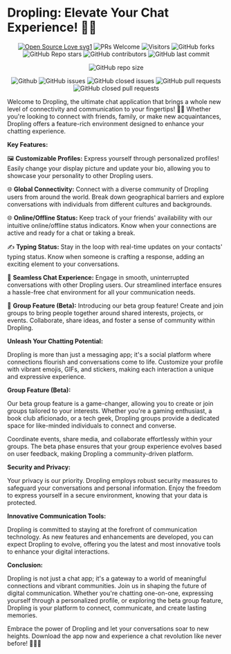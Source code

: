 # Dropling: Elevate Your Chat Experience! 🚀🌐

<div align="center">
 <p>

[![Open Source Love svg1](https://badges.frapsoft.com/os/v1/open-source.svg?v=103)](https://github.com/ellerbrock/open-source-badges/)
![PRs Welcome](https://img.shields.io/badge/PRs-welcome-brightgreen.svg?style=flat)
![Visitors](https://api.visitorbadge.io/api/visitors?path=sayandippaul%2Fdropling-chatapp%20&countColor=%23263759&style=flat)
![GitHub forks](https://img.shields.io/github/forks/sayandippaul/dropling-chatapp)
![GitHub Repo stars](https://img.shields.io/github/stars/sayandippaul/dropling-chatapp)
![GitHub contributors](https://img.shields.io/github/contributors/sayandippaul/dropling-chatapp)
![GitHub last commit](https://img.shields.io/github/last-commit/sayandippaul/dropling-chatapp)

![GitHub repo size](https://img.shields.io/github/repo-size/sayandippaul/dropling-chatapp)

![Github](https://img.shields.io/github/license/sayandippaul/dropling-chatapp)
![GitHub issues](https://img.shields.io/github/issues/sayandippaul/dropling-chatapp)
![GitHub closed issues](https://img.shields.io/github/issues-closed-raw/sayandippaul/dropling-chatapp)
![GitHub pull requests](https://img.shields.io/github/issues-pr/sayandippaul/dropling-chatapp)
![GitHub closed pull requests](https://img.shields.io/github/issues-pr-closed/sayandippaul/dropling-chatapp)

 </p>
 </div>

Welcome to Dropling, the ultimate chat application that brings a whole new level of connectivity and communication to your fingertips! 📱💬 Whether you're looking to connect with friends, family, or make new acquaintances, Dropling offers a feature-rich environment designed to enhance your chatting experience.

**Key Features:**

🖼️ **Customizable Profiles:**
Express yourself through personalized profiles! Easily change your display picture and update your bio, allowing you to showcase your personality to other Dropling users.

🌐 **Global Connectivity:**
Connect with a diverse community of Dropling users from around the world. Break down geographical barriers and explore conversations with individuals from different cultures and backgrounds.

🌐 **Online/Offline Status:**
Keep track of your friends' availability with our intuitive online/offline status indicators. Know when your connections are active and ready for a chat or taking a break.

✍️ **Typing Status:**
Stay in the loop with real-time updates on your contacts' typing status. Know when someone is crafting a response, adding an exciting element to your conversations.

💬 **Seamless Chat Experience:**
Engage in smooth, uninterrupted conversations with other Dropling users. Our streamlined interface ensures a hassle-free chat environment for all your communication needs.

👥 **Group Feature (Beta):**
Introducing our beta group feature! Create and join groups to bring people together around shared interests, projects, or events. Collaborate, share ideas, and foster a sense of community within Dropling.

**Unleash Your Chatting Potential:**

Dropling is more than just a messaging app; it's a social platform where connections flourish and conversations come to life. Customize your profile with vibrant emojis, GIFs, and stickers, making each interaction a unique and expressive experience.

**Group Feature (Beta):**

Our beta group feature is a game-changer, allowing you to create or join groups tailored to your interests. Whether you're a gaming enthusiast, a book club aficionado, or a tech geek, Dropling groups provide a dedicated space for like-minded individuals to connect and converse.

Coordinate events, share media, and collaborate effortlessly within your groups. The beta phase ensures that your group experience evolves based on user feedback, making Dropling a community-driven platform.

**Security and Privacy:**

Your privacy is our priority. Dropling employs robust security measures to safeguard your conversations and personal information. Enjoy the freedom to express yourself in a secure environment, knowing that your data is protected.

**Innovative Communication Tools:**

Dropling is committed to staying at the forefront of communication technology. As new features and enhancements are developed, you can expect Dropling to evolve, offering you the latest and most innovative tools to enhance your digital interactions.

**Conclusion:**

Dropling is not just a chat app; it's a gateway to a world of meaningful connections and vibrant communities. Join us in shaping the future of digital communication. Whether you're chatting one-on-one, expressing yourself through a personalized profile, or exploring the beta group feature, Dropling is your platform to connect, communicate, and create lasting memories.

Embrace the power of Dropling and let your conversations soar to new heights. Download the app now and experience a chat revolution like never before! 🚀🌐💬
